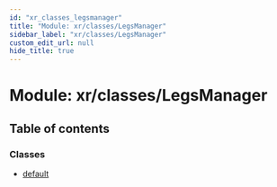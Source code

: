 ```yaml
---
id: "xr_classes_legsmanager"
title: "Module: xr/classes/LegsManager"
sidebar_label: "xr/classes/LegsManager"
custom_edit_url: null
hide_title: true
---
```


# Module: xr/classes/LegsManager

## Table of contents

### Classes

- [default](../classes/xr_classes_legsmanager.default.md)
